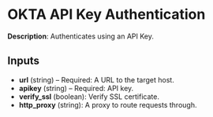 # OKTA API Key Authentication

**Description**: Authenticates using an API Key.

## Inputs

- **url** (string) – Required: A URL to the target host.
- **apikey** (string) – Required: API key.
- **verify_ssl** (boolean): Verify SSL certificate.
- **http_proxy** (string): A proxy to route requests through.
